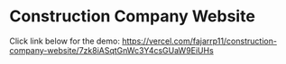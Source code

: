 # Construction Company Website

Click link below for the demo:
https://vercel.com/fajarrp11/construction-company-website/7zk8iASqtGnWc3Y4csGUaW9EiUHs
